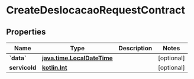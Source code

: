 # CreateDeslocacaoRequestContract

## Properties
Name | Type | Description | Notes
------------ | ------------- | ------------- | -------------
**&#x60;data&#x60;** | [**java.time.LocalDateTime**](java.time.LocalDateTime.md) |  |  [optional]
**servicoId** | [**kotlin.Int**](.md) |  |  [optional]
